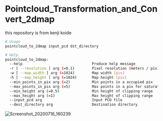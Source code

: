 # Pointcloud_Transformation_and_Convert_2dmap

this repository is from kenji koide

```bash
# Usage
pointcloud_to_2dmap input_pcd dst_directory
```

```bash
# Help
pointcloud_to_2dmap:
  --help                                Produce help message
  -r [ --resolution ] arg (=0.1)        Pixel resolution (meters / pix)
  -w [ --map_width ] arg (=1024)        Map width [pix]
  -h [ --map_height ] arg (=1024)       Map height [pix]
  --min_points_in_pix arg (=2)          Min points in a occupied pix
  --max_points_in_pix arg (=5)          Max points in a pix for saturation
  --min_height arg (=0.5)               Min height of clipping range
  --max_height arg (=1)                 Max height of clipping range
  --input_pcd arg                       Input PCD file
  --dest_directory arg                  Destination directory
```

![Screenshot_20200716_160239](https://user-images.githubusercontent.com/31344317/87637926-e7adfc00-c77d-11ea-8987-19dffe614fa5.png)

